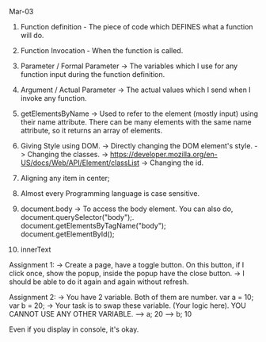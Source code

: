 Mar-03

1. Function definition - The piece of code which DEFINES what a function will do.
2. Function Invocation - When the function is called.
3. Parameter / Formal Parameter -> The variables which I use for any function input during the function definition.
4. Argument / Actual Parameter -> The actual values which I send when I invoke any function.


5. getElementsByName -> Used to refer to the element (mostly input) using their name attribute. There can be many elements with the same name attribute, so it returns an array of elements.

6. Giving Style using DOM.
-> Directly changing the DOM element's style.
-> Changing the classes. -> https://developer.mozilla.org/en-US/docs/Web/API/Element/classList
-> Changing the id.

7. Aligning any item in center;
8. Almost every Programming language is case sensitive.

9. document.body -> To access the body element. You can also do, document.querySelector("body");. document.getElementsByTagName("body"); document.getElementById();

10. innerText

Assignment 1:
-> Create a page, have a toggle button. On this button, if I click once, show the popup, inside the popup have the close button.
-> I should be able to do it again and again without refresh.

Assignment 2:
-> You have 2 variable. Both of them are number.
var a = 10;
var b = 20;
-> Your task is to swap these variable.
(Your logic here). YOU CANNOT USE ANY OTHER VARIABLE.
--> a; 20
--> b; 10

Even if you display in console, it's okay.
